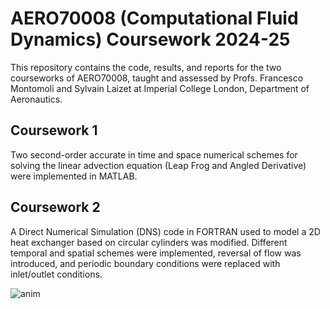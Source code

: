 # AERO70008 (Computational Fluid Dynamics) Coursework 2024-25

This repository contains the code, results, and reports for the two courseworks of AERO70008, taught and assessed by Profs. Francesco Montomoli and Sylvain Laizet at Imperial College London, Department of Aeronautics.

## Coursework 1
Two second-order accurate in time and space numerical schemes for solving the linear advection equation (Leap Frog and Angled Derivative) were implemented in MATLAB.

## Coursework 2
A Direct Numerical Simulation (DNS) code in FORTRAN used to model a 2D heat exchanger based on circular cylinders was modified. Different temporal and spatial schemes were implemented, reversal of flow was introduced, and periodic boundary conditions were replaced with inlet/outlet conditions.

![anim](https://github.com/user-attachments/assets/a15e4407-0e36-4f6c-b183-370ad84d47b4)
